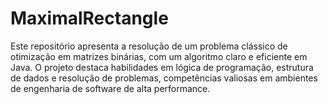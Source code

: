 # MaximalRectangle
Este repositório apresenta a resolução de um problema clássico de otimização em matrizes binárias, com um algoritmo claro e eficiente em Java. O projeto destaca habilidades em lógica de programação, estrutura de dados e resolução de problemas, competências valiosas em ambientes de engenharia de software de alta performance.
